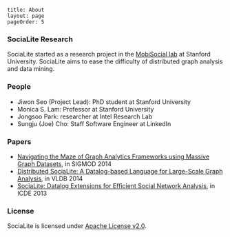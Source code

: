 ```
title: About
layout: page
pageOrder: 5
```

### <b>SociaLite Research</b>

SociaLite started as a research project in the [MobiSocial lab](http://mobisocial.stanford.edu) at Stanford University.
SociaLite aims to ease the difficulty of distributed graph analysis and data mining.


### <b>People</b>

* Jiwon Seo (Project Lead): PhD student at Stanford University
* Monica S. Lam: Professor at Stanford University
* Jongsoo Park: researcher at Intel Research Lab
* Sungju (Joe) Cho: Staff Software Engineer at LinkedIn 

### <b>Papers</b>
* [Navigating the Maze of Graph Analytics Frameworks using Massive Graph Datasets](http://www.sigmod2014.org/research_list.shtml), in SIGMOD 2014
* [Distributed SociaLite: A Datalog-based Language for Large-Scale Graph Analysis](http://mobisocial.stanford.edu/papers/vldb14j.pdf), in VLDB 2014
* [SociaLite: Datalog Extensions for Efficient Social Network Analysis](http://mobisocial.stanford.edu/papers/icde13.pdf), in ICDE 2013

### <b>License</b>

SociaLite is licensed under [Apache License v2.0](http://www.apache.org/licenses/LICENSE-2.0.html).

